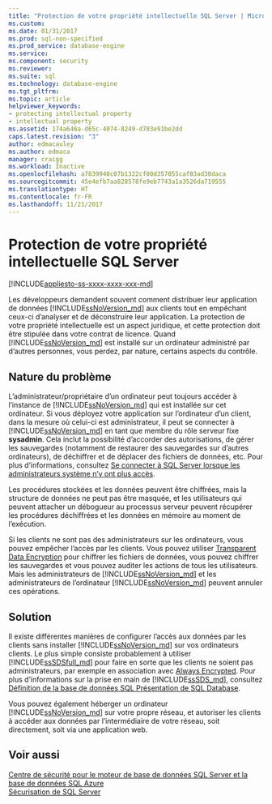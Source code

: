 ```yaml
---
title: "Protection de votre propriété intellectuelle SQL Server | Microsoft Docs"
ms.custom: 
ms.date: 01/31/2017
ms.prod: sql-non-specified
ms.prod_service: database-engine
ms.service: 
ms.component: security
ms.reviewer: 
ms.suite: sql
ms.technology: database-engine
ms.tgt_pltfrm: 
ms.topic: article
helpviewer_keywords:
- protecting intellectual property
- intellectual property
ms.assetid: 174a646a-d65c-4074-8249-d783e91be2dd
caps.latest.revision: "3"
author: edmacauley
ms.author: edmaca
manager: craigg
ms.workload: Inactive
ms.openlocfilehash: a7839940c07b1322cf00d357055caf83ad30daca
ms.sourcegitcommit: 45e4efb7aa828578fe9eb7743a1a3526da719555
ms.translationtype: HT
ms.contentlocale: fr-FR
ms.lasthandoff: 11/21/2017
---
```

# <a name="protecting-your-sql-server-intellectual-property"></a>Protection de votre propriété intellectuelle SQL Server
[!INCLUDE[appliesto-ss-xxxx-xxxx-xxx-md](../../includes/appliesto-ss-xxxx-xxxx-xxx-md.md)]

Les développeurs demandent souvent comment distribuer leur application de données [!INCLUDE[ssNoVersion_md](../../includes/ssnoversion-md.md)] aux clients tout en empêchant ceux-ci d’analyser et de déconstruire leur application. La protection de votre propriété intellectuelle est un aspect juridique, et cette protection doit être stipulée dans votre contrat de licence. Quand [!INCLUDE[ssNoVersion_md](../../includes/ssnoversion-md.md)] est installé sur un ordinateur administré par d’autres personnes, vous perdez, par nature, certains aspects du contrôle. 

## <a name="nature-of-the-problem"></a>Nature du problème
L’administrateur/propriétaire d’un ordinateur peut toujours accéder à l’instance de [!INCLUDE[ssNoVersion_md](../../includes/ssnoversion-md.md)] qui est installée sur cet ordinateur. Si vous déployez votre application sur l’ordinateur d’un client, dans la mesure où celui-ci est administrateur, il peut se connecter à [!INCLUDE[ssNoVersion_md](../../includes/ssnoversion-md.md)] en tant que membre du rôle serveur fixe **sysadmin**. Cela inclut la possibilité d’accorder des autorisations, de gérer les sauvegardes (notamment de restaurer des sauvegardes sur d’autres ordinateurs), de déchiffrer et de déplacer des fichiers de données, etc. Pour plus d’informations, consultez [Se connecter à SQL Server lorsque les administrateurs système n’y ont plus accès](../../database-engine/configure-windows/connect-to-sql-server-when-system-administrators-are-locked-out.md). 

Les procédures stockées et les données peuvent être chiffrées, mais la structure de données ne peut pas être masquée, et les utilisateurs qui peuvent attacher un débogueur au processus serveur peuvent récupérer les procédures déchiffrées et les données en mémoire au moment de l’exécution.

Si les clients ne sont pas des administrateurs sur les ordinateurs, vous pouvez empêcher l’accès par les clients. Vous pouvez utiliser [Transparent Data Encryption](../../relational-databases/security/encryption/transparent-data-encryption.md) pour chiffrer les fichiers de données, vous pouvez chiffrer les sauvegardes et vous pouvez auditer les actions de tous les utilisateurs. Mais les administrateurs de [!INCLUDE[ssNoVersion_md](../../includes/ssnoversion-md.md)] et les administrateurs de l’ordinateur [!INCLUDE[ssNoVersion_md](../../includes/ssnoversion-md.md)] peuvent annuler ces opérations.

## <a name="solution"></a>Solution
Il existe différentes manières de configurer l’accès aux données par les clients sans installer [!INCLUDE[ssNoVersion_md](../../includes/ssnoversion-md.md)] sur vos ordinateurs clients. Le plus simple consiste probablement à utiliser [!INCLUDE[ssSDSfull_md](../../includes/sssdsfull-md.md)] pour faire en sorte que les clients ne soient pas administrateurs, par exemple en association avec [Always Encrypted](../../relational-databases/security/encryption/always-encrypted-database-engine.md). Pour plus d’informations sur la prise en main de [!INCLUDE[ssSDS_md](../../includes/sssds-md.md)], consultez [Définition de la base de données SQL Présentation de SQL Database](https://docs.microsoft.com/azure/sql-database/sql-database-technical-overview).  

Vous pouvez également héberger un ordinateur [!INCLUDE[ssNoVersion_md](../../includes/ssnoversion-md.md)] sur votre propre réseau, et autoriser les clients à accéder aux données par l’intermédiaire de votre réseau, soit directement, soit via une application web.

## <a name="see-also"></a>Voir aussi

[Centre de sécurité pour le moteur de base de données SQL Server et la base de données SQL Azure](../../relational-databases/security/security-center-for-sql-server-database-engine-and-azure-sql-database.md)  
[Sécurisation de SQL Server](../../relational-databases/security/securing-sql-server.md)  

